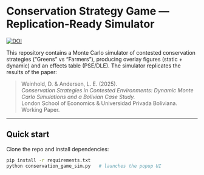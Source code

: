 # Conservation Strategy Game — Replication-Ready Simulator
[![DOI](https://zenodo.org/badge/DOI/10.5281/zenodo.17114490.svg)](https://doi.org/10.5281/zenodo.17114490)

This repository contains a Monte Carlo simulator of contested conservation strategies (“Greens” vs “Farmers”), producing overlay figures (static + dynamic) and an effects table (PSE/DLE). The simulator replicates the results of the paper:

> Weinhold, D. & Andersen, L. E. (2025).  
> *Conservation Strategies in Contested Environments: Dynamic Monte Carlo Simulations and a Bolivian Case Study.*  
> London School of Economics & Universidad Privada Boliviana. Working Paper.  




---

## Quick start

Clone the repo and install dependencies:

```bash
pip install -r requirements.txt
python conservation_game_sim.py   # launches the popup UI
